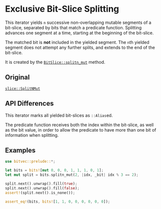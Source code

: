 # Exclusive Bit-Slice Splitting

This iterator yields `n` successive non-overlapping mutable segments of a
bit-slice, separated by bits that match a predicate function. Splitting advances
one segment at a time, starting at the beginning of the bit-slice.

The matched bit is **not** included in the yielded segment. The `n`th yielded
segment does not attempt any further splits, and extends to the end of the
bit-slice.

It is created by the [`BitSlice::splitn_mut`] method.

## Original

[`slice::SplitNMut`](core::slice::SplitNMut)

## API Differences

This iterator marks all yielded bit-slices as `::Alias`ed.

The predicate function receives both the index within the bit-slice, as well as
the bit value, in order to allow the predicate to have more than one bit of
information when splitting.

## Examples

```rust
use bitvec::prelude::*;

let bits = bits![mut 0, 0, 0, 1, 1, 1, 0, 1];
let mut split = bits.splitn_mut(2, |idx, _bit| idx % 3 == 2);

split.next().unwrap().fill(true);
split.next().unwrap().fill(false);
assert!(split.next().is_none());

assert_eq!(bits, bits![1, 1, 0, 0, 0, 0, 0, 0]);
```

[`BitSlice::splitn_mut`]: crate::slice::BitSlice::splitn_mut
